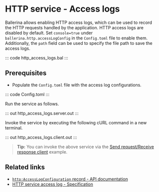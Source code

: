 # HTTP service - Access logs

Ballerina allows enabling HTTP access logs, which can be used to record the HTTP requests handled by the application. HTTP access logs are disabled by default. Set `console=true` under `ballerina.http.accessLogConfig` in the `Config.toml` file to enable them. Additionally, the `path` field can be used to specify the file path to save the access logs.

::: code http_access_logs.bal :::

## Prerequisites
- Populate the `Config.toml` file with the access log configurations.

::: code Config.toml :::

Run the service as follows.

::: out http_access_logs.server.out :::

Invoke the service by executing the following cURL command in a new terminal.

::: out http_access_logs.client.out :::

>**Tip:** You can invoke the above service via the [Send request/Receive response client](/learn/by-example/http-client-send-request-receive-response/) example.

## Related links
- [`http:AccessLogConfiguration` record - API documentation](https://lib.ballerina.io/ballerina/http/latest/records/AccessLogConfiguration)
- [HTTP service access log - Specification](/spec/http/#824-access-log)

